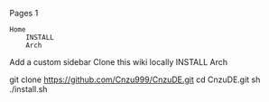 
Pages 1

    Home
        INSTALL
        Arch

Add a custom sidebar
Clone this wiki locally
INSTALL
Arch

git clone https://github.com/Cnzu999/CnzuDE.git
cd CnzuDE.git
sh ./install.sh
